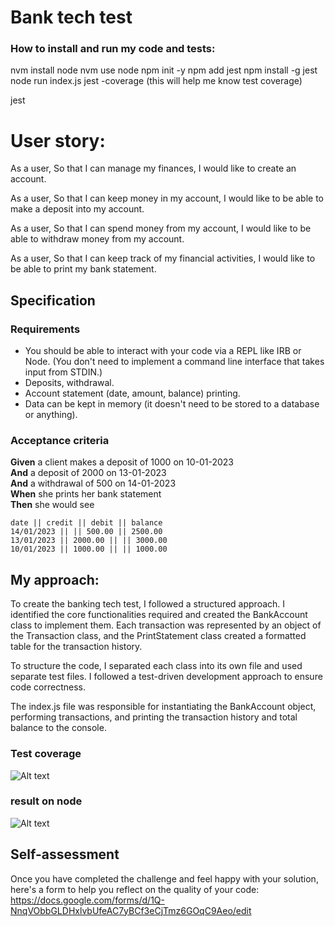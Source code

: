 # Bank tech test

###  How to install and run my code and tests:
nvm install node
nvm use node
npm init -y
npm add jest
npm install -g jest
node run index.js
jest -coverage (this will help me know test coverage)

jest

# User story:
As a user,
So that I can manage my finances,
I would like to create an account.

As a user,
So that I can keep money in my account,
I would like to be able to make a deposit into my account.

As a user,
So that I can spend money from my account,
I would like to be able to withdraw money from my account.

As a user,
So that I can keep track of my financial activities,
I would like to be able to print my bank statement.

## Specification

### Requirements

* You should be able to interact with your code via a REPL like IRB or Node.  (You don't need to implement a command line interface that takes input from STDIN.)
* Deposits, withdrawal.
* Account statement (date, amount, balance) printing.
* Data can be kept in memory (it doesn't need to be stored to a database or anything).

### Acceptance criteria

**Given** a client makes a deposit of 1000 on 10-01-2023  
**And** a deposit of 2000 on 13-01-2023  
**And** a withdrawal of 500 on 14-01-2023  
**When** she prints her bank statement  
**Then** she would see

```
date || credit || debit || balance
14/01/2023 || || 500.00 || 2500.00
13/01/2023 || 2000.00 || || 3000.00
10/01/2023 || 1000.00 || || 1000.00
```

## My approach:
To create the banking tech test, I followed a structured approach. I identified the core functionalities required and created the BankAccount class to implement them. Each transaction was represented by an object of the Transaction class, and the PrintStatement class created a formatted table for the transaction history.

To structure the code, I separated each class into its own file and used separate test files. I followed a test-driven development approach to ensure code correctness.

 The index.js file was responsible for instantiating the BankAccount object, performing transactions, and printing the transaction history and total balance to the console.

### Test coverage

![Alt text](<Screenshot 2023-06-21 at 12.12.23.png>)

### result on node

![Alt text](<Screenshot 2023-06-21 at 13.32.54.png>)



## Self-assessment
Once you have completed the challenge and feel happy with your solution, here's a form to help you reflect on the quality of your code: https://docs.google.com/forms/d/1Q-NnqVObbGLDHxlvbUfeAC7yBCf3eCjTmz6GOqC9Aeo/edit



<!-- BEGIN GENERATED SECTION DO NOT EDIT -->


<!-- END GENERATED SECTION DO NOT EDIT -->